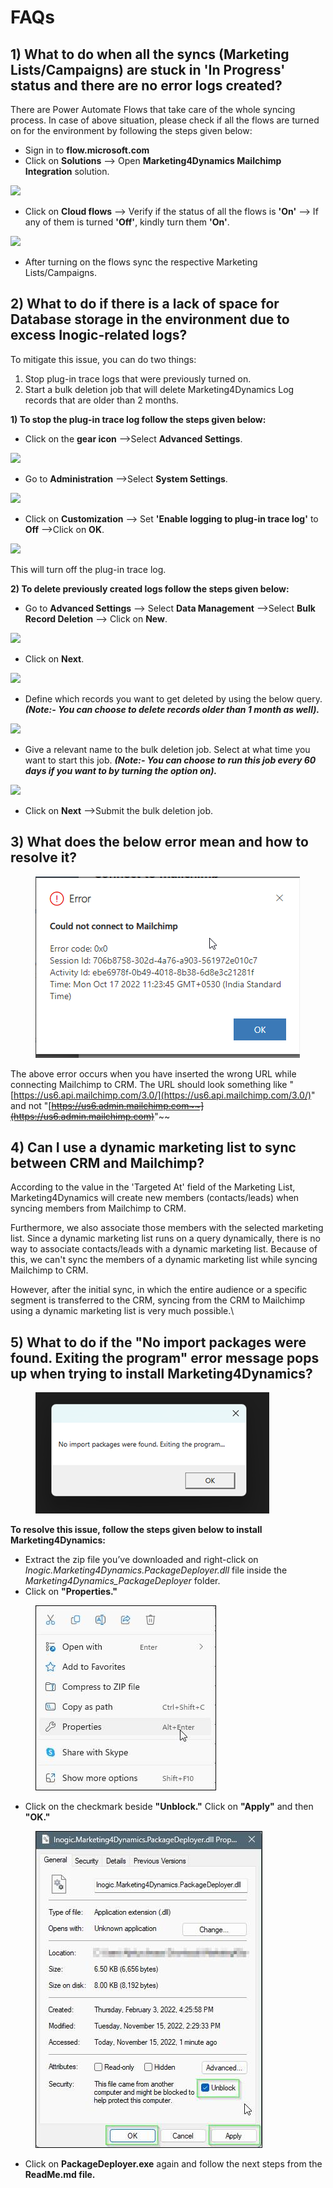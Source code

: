 # FAQs

## 1) What to do when all the syncs (Marketing Lists/Campaigns) are stuck in 'In Progress' status and there are no error logs created?

There are Power Automate Flows that take care of the whole syncing process. In case of above situation, please check if all the flows are turned on for the environment by following the steps given below:

* Sign in to **flow.microsoft.com**
* Click on **Solutions** --> Open **Marketing4Dynamics Mailchimp Integration** solution.

![](<../.gitbook/assets/FAQ 1\_1.png>)

* Click on **Cloud flows** --> Verify if the status of all the flows is **'On'** --> If any of them is turned **'Off'**, kindly turn them **'On'**.

![](<../.gitbook/assets/FAQ 1\_2.png>)

* After turning on the flows sync the respective Marketing Lists/Campaigns.

## 2) What to do if there is a lack of space for Database storage in the environment due to excess Inogic-related logs?

To mitigate this issue, you can do two things:

1. &#x20;Stop plug-in trace logs that were previously turned on.
2. &#x20;Start a bulk deletion job that will delete Marketing4Dynamics Log records that are older than 2 months.

**1) To stop the plug-in trace log follow the steps given below:**

* Click on the **gear icon** -->Select **Advanced Settings**.

![](../.gitbook/assets/FAQ\_2.1.png)

* Go to **Administration** -->Select **System Settings**.

![](../.gitbook/assets/FAQ\_2.2.png)

* Click on **Customization** --> Set **'Enable logging to plug-in trace log'** to **Off** -->Click on **OK**.

![](../.gitbook/assets/FAQ\_2.3.png)

This will turn off the plug-in trace log.

**2) To delete previously created logs follow the steps given below:**

* Go to **Advanced Settings** --> Select **Data Management** -->Select **Bulk Record Deletion** --> Click on **New**.

![](../.gitbook/assets/FAQ\_2.4.png)

* Click on **Next**.

![](../.gitbook/assets/FAQ\_2.5.png)

* Define which records you want to get deleted by using the below query. _**(Note:- You can choose to delete records older than 1 month as well).**_

![](../.gitbook/assets/FAQ\_2.6.png)

* Give a relevant name to the bulk deletion job. Select at what time you want to start this job. _**(Note:- You can choose to run this job every 60 days if you want to by turning the option on).**_

![](../.gitbook/assets/FAQ\_2.7.png)

* Click on **Next** -->Submit the bulk deletion job.

## 3) What does the below error mean and how to resolve it?

<figure><img src="../.gitbook/assets/Error M4D.png" alt=""><figcaption></figcaption></figure>

The above error occurs when you have inserted the wrong URL while connecting Mailchimp to CRM. The URL should look something like "[https://us6.api.mailchimp.com/3.0/](https://us6.api.mailchimp.com/3.0/)" and not "[~~https://us6.admin.mailchimp.com~~](https://us6.admin.mailchimp.com)~~"~~

## 4) **Can I use a dynamic marketing list to sync between CRM and Mailchimp?**

According to the value in the 'Targeted At' field of the Marketing List, Marketing4Dynamics will create new members (contacts/leads) when syncing members from Mailchimp to CRM.&#x20;

Furthermore, we also associate those members with the selected marketing list. Since a dynamic marketing list runs on a query dynamically, there is no way to associate contacts/leads with a dynamic marketing list. Because of this, we can't sync the members of a dynamic marketing list while syncing Mailchimp to CRM.

However, after the initial sync, in which the entire audience or a specific segment is transferred to the CRM, syncing from the CRM to Mailchimp using a dynamic marketing list is very much possible.\


## 5) What to do if the "No import packages were found. Exiting the program" error message pops up when trying to install Marketing4Dynamics?

<figure><img src="../.gitbook/assets/image002.png" alt=""><figcaption></figcaption></figure>

**To resolve this issue, follow the steps given below to install Marketing4Dynamics:**

* Extract the zip file you’ve downloaded and right-click on _Inogic.Marketing4Dynamics.PackageDeployer.dll_ file inside the _Marketing4Dynamics\_PackageDeployer_ folder.
* Click on **"Properties."**

<figure><img src="../.gitbook/assets/faq (1).jpg" alt=""><figcaption></figcaption></figure>

* Click on the checkmark beside **"Unblock."** Click on **"Apply"** and then **"OK."**

<figure><img src="../.gitbook/assets/faq 1.jpg" alt=""><figcaption></figcaption></figure>

* Click on **PackageDeployer.exe** again and follow the next steps from the **ReadMe.md file.**

&#x20;
